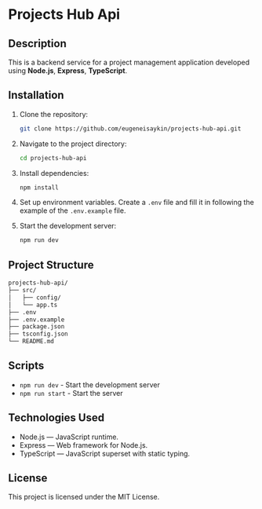 # Projects Hub Api

## Description

This is a backend service for a project management application developed using **Node.js**, **Express**, **TypeScript**.

## Installation

1. Clone the repository:

   ```bash
   git clone https://github.com/eugeneisaykin/projects-hub-api.git
   ```

2. Navigate to the project directory:

   ```bash
   cd projects-hub-api
   ```

3. Install dependencies:

   ```bash
   npm install
   ```

4. Set up environment variables. Create a `.env` file and fill it in following the example of the `.env.example` file.

5. Start the development server:

   ```bash
   npm run dev
   ```

## Project Structure

```bash
projects-hub-api/
├── src/
│   ├── config/
│   └── app.ts
├── .env
├── .env.example
├── package.json
├── tsconfig.json
└── README.md
```

## Scripts

- `npm run dev` - Start the development server
- `npm run start` - Start the server

## Technologies Used

- Node.js — JavaScript runtime.
- Express — Web framework for Node.js.
- TypeScript — JavaScript superset with static typing.

## License

This project is licensed under the MIT License.
